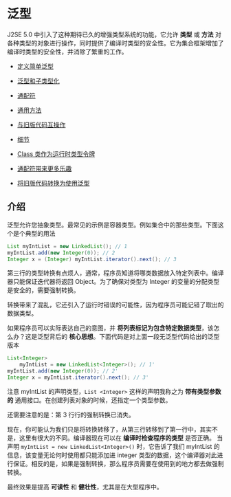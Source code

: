 # 泛型
J2SE 5.0 中引入了这种期待已久的增强类型系统的功能，它允许 **类型** 或 **方法** 对各种类型的对象进行操作，同时提供了编译时类型的安全性。它为集合框架增加了编译时类型的安全性，并消除了繁重的工作。

- [定义简单泛型](./simple.md)

- [泛型和子类型化](./subtype.md)

- [通配符](./wildcards.md)

- [通用方法](./methods.md)

- [与旧版代码互操作](./legacy.md)

- [细节](./fineprint.md)

- [Class 类作为运行时类型令牌](./literals.md)

- [通配符带来更多乐趣](./morefun.md)

- [将旧版代码转换为使用泛型](./convert.md)

## 介绍

泛型允许您抽象类型。最常见的示例是容器类型。例如集合中的那些类型。下面这个是个典型的用法

```java
List myIntList = new LinkedList(); // 1
myIntList.add(new Integer(0)); // 2
Integer x = (Integer) myIntList.iterator().next(); // 3  
```

第三行的类型转换有点烦人，通常，程序员知道将哪类数据放入特定列表中。编译器只能保证迭代器将返回 Object。为了确保对类型为 Integer 的变量的分配类型是安全的，需要强制转换。

转换带来了混乱，它还引入了运行时错误的可能性，因为程序员可能记错了取出的数据类型。

如果程序员可以实际表达自己的意图，并 **将列表标记为包含特定数据类型**，该怎么办？这是泛型背后的 **核心思想**。下面代码是对上面一段无泛型代码给出的泛型版本

```java
List<Integer> 
    myIntList = new LinkedList<Integer>(); // 1'
myIntList.add(new Integer(0)); // 2'
Integer x = myIntList.iterator().next(); // 3'
```

注意 myIntList 的声明类型，`List <Integer>` 这样的声明我称之为 **带有类型参数的** 通用接口。在创建列表对象的时候，还指定一个类型参数。

还需要注意的是：第 3 行行的强制转换已消失。

现在，你可能认为我们只是将转换转移了，从第三行转移到了第一行中，其实不是，这里有很大的不同。编译器现在可以在 **编译时检查程序的类型** 是否正确。 当声明  `myIntList = new LinkedList<Integer>()` 时，它告诉了我们 myIntList 的信息，该变量无论何时使用都只能添加进 integer 类型的数据，这个编译器对此进行保证。相反的是，如果是强制转换，那么程序员需要在使用到的地方都去做强制转换。

最终效果是提高 **可读性** 和 **健壮性**，尤其是在大型程序中。